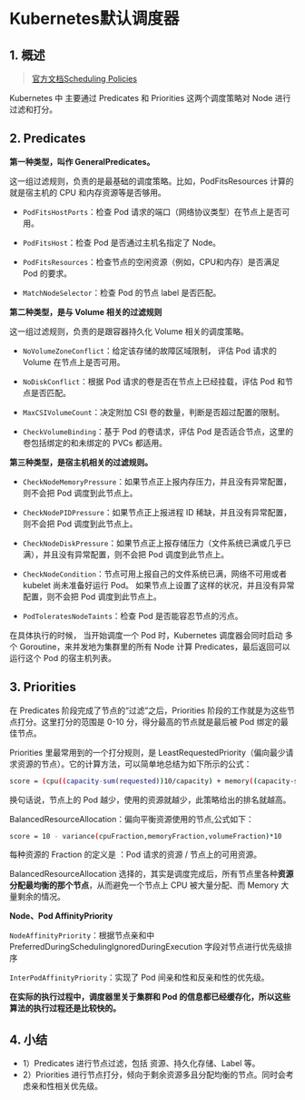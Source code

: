 # Kubernetes默认调度器

## 1. 概述

> [官方文档Scheduling Policies](https://kubernetes.io/docs/reference/scheduling/policies/)



Kubernetes 中 主要通过 Predicates 和 Priorities 这两个调度策略对 Node 进行过滤和打分。

## 2. Predicates

**第一种类型，叫作 GeneralPredicates。**

这一组过滤规则，负责的是最基础的调度策略。比如，PodFitsResources 计算的就是宿主机的 CPU 和内存资源等是否够用。

- `PodFitsHostPorts`：检查 Pod 请求的端口（网络协议类型）在节点上是否可用。

- `PodFitsHost`：检查 Pod 是否通过主机名指定了 Node。

- `PodFitsResources`：检查节点的空闲资源（例如，CPU和内存）是否满足 Pod 的要求。

- `MatchNodeSelector`：检查 Pod 的节点 label 是否匹配。

**第二种类型，是与 Volume 相关的过滤规则**

这一组过滤规则，负责的是跟容器持久化 Volume 相关的调度策略。

- `NoVolumeZoneConflict`：给定该存储的故障区域限制， 评估 Pod 请求的 Volume 在节点上是否可用。

- `NoDiskConflict`：根据 Pod 请求的卷是否在节点上已经挂载，评估 Pod 和节点是否匹配。

- `MaxCSIVolumeCount`：决定附加 CSI 卷的数量，判断是否超过配置的限制。
- `CheckVolumeBinding`：基于 Pod 的卷请求，评估 Pod 是否适合节点，这里的卷包括绑定的和未绑定的 PVCs 都适用。



**第三种类型，是宿主机相关的过滤规则。**

- `CheckNodeMemoryPressure`：如果节点正上报内存压力，并且没有异常配置，则不会把 Pod 调度到此节点上。

- `CheckNodePIDPressure`：如果节点正上报进程 ID 稀缺，并且没有异常配置，则不会把 Pod 调度到此节点上。

- `CheckNodeDiskPressure`：如果节点正上报存储压力（文件系统已满或几乎已满），并且没有异常配置，则不会把 Pod 调度到此节点上。

- `CheckNodeCondition`：节点可用上报自己的文件系统已满，网络不可用或者 kubelet 尚未准备好运行 Pod。 如果节点上设置了这样的状况，并且没有异常配置，则不会把 Pod 调度到此节点上。

- `PodToleratesNodeTaints`：检查 Pod 是否能容忍节点的污点。



在具体执行的时候， 当开始调度一个 Pod 时，Kubernetes 调度器会同时启动 多个 Goroutine，来并发地为集群里的所有 Node 计算 Predicates，最后返回可以运行这个 Pod 的宿主机列表。



## 3. Priorities 

在 Predicates 阶段完成了节点的“过滤”之后，Priorities 阶段的工作就是为这些节点打分。这里打分的范围是 0-10 分，得分最高的节点就是最后被 Pod 绑定的最佳节点。

Priorities 里最常用到的一个打分规则，是 LeastRequestedPriority（偏向最少请求资源的节点）。它的计算方法，可以简单地总结为如下所示的公式：

```sh
score = (cpu((capacity-sum(requested))10/capacity) + memory((capacity-sum(requested))10/capacity))/2
```

 换句话说，节点上的 Pod 越少，使用的资源就越少，此策略给出的排名就越高。

BalancedResourceAllocation：偏向平衡资源使用的节点,公式如下：

```sh
score = 10 - variance(cpuFraction,memoryFraction,volumeFraction)*10
```

每种资源的 Fraction 的定义是 ：Pod 请求的资源 / 节点上的可用资源。

BalancedResourceAllocation 选择的，其实是调度完成后，所有节点里各种**资源分配最均衡的那个节点**，从而避免一个节点上 CPU 被大量分配、而 Memory 大量剩余的情况。



**Node、Pod AffinityPriority**

`NodeAffinityPriority`：根据节点亲和中 PreferredDuringSchedulingIgnoredDuringExecution 字段对节点进行优先级排序

`InterPodAffinityPriority`：实现了 Pod 间亲和性和反亲和性的优先级。



**在实际的执行过程中，调度器里关于集群和 Pod 的信息都已经缓存化，所以这些算法的执行过程还是比较快的。**



## 4. 小结

* 1）Predicates 进行节点过滤，包括 资源、持久化存储、Label 等。
* 2）Priorities 进行节点打分，倾向于剩余资源多且分配均衡的节点。同时会考虑亲和性相关优先级。





